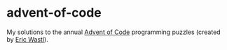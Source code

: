 # advent-of-code

My solutions to the annual [Advent of Code][1] programming puzzles (created by [Eric Wastl][2]).

[1]: https://adventofcode.com/
[2]: https://adventofcode.com/2018/about 

